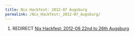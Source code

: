 ```yaml
---
title: Nix Hackfest: 2012-07 Augsburg
permalink: /Nix_Hackfest:_2012-07_Augsburg/
---
```


1.  REDIRECT [Nix Hackfest: 2012-08 22nd to 26th Augsburg](/Nix_Hackfest:_2012-08_22nd_to_26th_Augsburg "wikilink")
